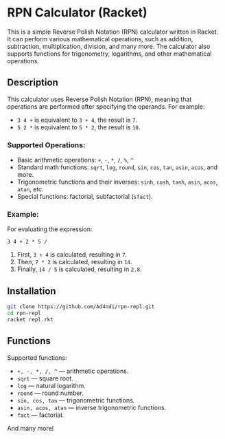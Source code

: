 # RPN Calculator (Racket)

This is a simple Reverse Polish Notation (RPN) calculator written in Racket. It can perform various mathematical operations, such as addition, subtraction, multiplication, division, and many more. The calculator also supports functions for trigonometry, logarithms, and other mathematical operations.

## Description

This calculator uses Reverse Polish Notation (RPN), meaning that operations are performed after specifying the operands. For example:

- `3 4 +` is equivalent to `3 + 4`, the result is `7`.
- `5 2 *` is equivalent to `5 * 2`, the result is `10`.

### Supported Operations:

- Basic arithmetic operations: `+`, `-`, `*`, `/`, `%`, `^`
- Standard math functions: `sqrt`, `log`, `round`, `sin`, `cos`, `tan`, `asin`, `acos`, and more.
- Trigonometric functions and their inverses: `sinh`, `cosh`, `tanh`, `asin`, `acos`, `atan`, etc.
- Special functions: factorial, subfactorial (`sfact`).

### Example:

For evaluating the expression:

```
3 4 + 2 * 5 /
```

1. First, `3 + 4` is calculated, resulting in `7`.
2. Then, `7 * 2` is calculated, resulting in `14`.
3. Finally, `14 / 5` is calculated, resulting in `2.8`.

## Installation

   ```bash
   git clone https://github.com/Ad4ndi/rpn-repl.git
   cd rpn-repl
   racket repl.rkt
   ```

## Functions

Supported functions:

- `+, -, *, /, ^` — arithmetic operations.
- `sqrt` — square root.
- `log` — natural logarithm.
- `round` — round number.
- `sin, cos, tan` — trigonometric functions.
- `asin, acos, atan` — inverse trigonometric functions.
- `fact` — factorial.

And many more!
